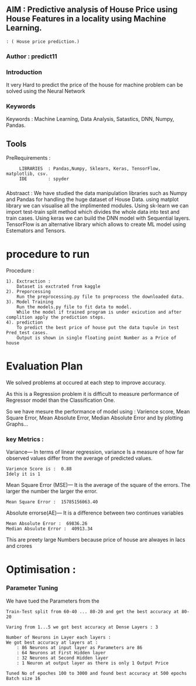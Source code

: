 
## AIM	: Predictive analysis of House Price using House Features in a locality using Machine Learning.
		
	: ( House price prediction.)

### Author	: predict11

### Introduction
It very Hard to predict the price of the house for machine
problem can be solved using the Neural Network


### Keywords 
Keywords : Machine Learning, Data Analysis, Satastics, DNN, Numpy, Pandas.

## Tools
PreRequirements :

		 LIBRARIES	: Pandas,Numpy, Sklearn, Keras, TensorFlow, matplotlib, csv.
		 IDE		: spyder

###
Abstraact	: We have studied the data manipulation libraries such as Numpy and Pandas for handling the huge dataset of House Data.
		  using matplot library we can visualise all the implimented modules.
		  Using sk-learn we can import test-train split method which divides the whole data into test and train cases.
		  Using keras we can build the DNN model with Sequential layers.
		  TensorFlow is an alternative library which allows to create ML model using Estemators and Tensors.




# procedure to run
Procedure : 

	1). Exctraction :
		Dataset is exctrated from kaggle
	2). Preporcessing
		Run the preprocessing.py file to preprocess the downloaded data.
	3). Model Training
		Run the models.py file to fit data to model.
		While the model if trained program is under exicution and after complition apply the prediction steps.
	4). prediction
		To predict the best price of house put the data tupule in test Pred_test cases.
		Output is shown in single floating point Number as a Price of house


# Evaluation Plan

We solved problems at occured at each step to improve accuracy.

As this is a Regression problem it is difficult to measure performance of Regressor  model than the Classification One.

So we have mesure the performance of model using :
	Varience score, Mean Square Error, Mean Absolute Error, Median Absolute Error and by plotting Graphs...


### key Metrics :
Variance—
	In terms of linear regression, variance Is a measure of how far observed
	values differ from the average of predicted values.

	Varience Score is :  0.88
	Idely it is 1

Mean Square Error (MSE)—
	It is the average of the square of the errors.
	The larger the number the larger the error.

	Mean Square Error :  15785156063.40

Absolute errorse(AE)—
	It is a difference between two continues variables

	Mean Absolute Error :  69836.26
	Median Absulute Error :  40913.34

This are preety large Numbers because price of house are alwayes in lacs and crores


# Optimisation :

### Parameter Tuning
We have tued the Parameters from the 

	Train-Test split from 60-40 ... 80-20 and get the best accuracy at 80-20

	Varing from 1...5 we got best accuracy at Dense Layers : 3

	Number of Neurons in Layer each layers :
	We got best accuracy at layers at :
		: 86 Neurons at input layer as Parameters are 86
		: 64 Neurons at First Hidden layer
		: 32 Neurons at Second Hidden layer
		: 1 Neuron at output layer as there is only 1 Output Price

	Tuned No of epoches 100 to 3000 and found best accuracy at 500 epochs
	Batch size 16
